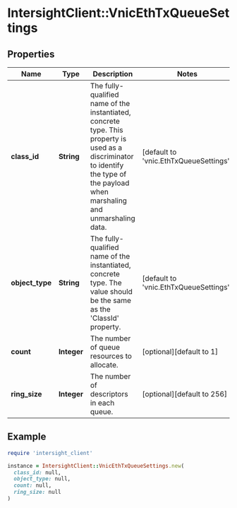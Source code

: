# IntersightClient::VnicEthTxQueueSettings

## Properties

| Name | Type | Description | Notes |
| ---- | ---- | ----------- | ----- |
| **class_id** | **String** | The fully-qualified name of the instantiated, concrete type. This property is used as a discriminator to identify the type of the payload when marshaling and unmarshaling data. | [default to &#39;vnic.EthTxQueueSettings&#39;] |
| **object_type** | **String** | The fully-qualified name of the instantiated, concrete type. The value should be the same as the &#39;ClassId&#39; property. | [default to &#39;vnic.EthTxQueueSettings&#39;] |
| **count** | **Integer** | The number of queue resources to allocate. | [optional][default to 1] |
| **ring_size** | **Integer** | The number of descriptors in each queue. | [optional][default to 256] |

## Example

```ruby
require 'intersight_client'

instance = IntersightClient::VnicEthTxQueueSettings.new(
  class_id: null,
  object_type: null,
  count: null,
  ring_size: null
)
```

